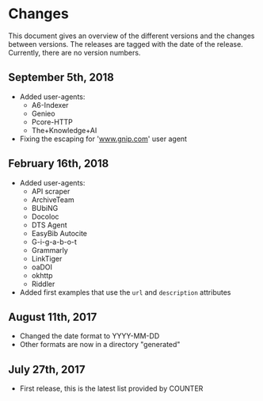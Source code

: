 # Changes
This document gives an overview of the different versions and the changes between versions.
The releases are tagged with the date of the release. Currently, there are no version numbers.

## September 5th, 2018
- Added user-agents:
    - A6-Indexer
    - Genieo
    - Pcore-HTTP
    - The+Knowledge+AI    
- Fixing the escaping for 'www.gnip.com' user agent

## February 16th, 2018
- Added user-agents:
    - API scraper
    - ArchiveTeam
    - BUbiNG
    - Docoloc
    - DTS Agent
    - EasyBib Autocite
    - G-i-g-a-b-o-t
    - Grammarly
    - LinkTiger
    - oaDOI
    - okhttp
    - Riddler
- Added first examples that use the `url` and `description` attributes

## August 11th, 2017
- Changed the date format to YYYY-MM-DD
- Other formats are now in a directory "generated"

## July 27th, 2017
- First release, this is the latest list provided by COUNTER
